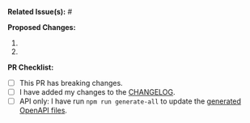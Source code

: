**Related Issue(s):** #


**Proposed Changes:**

1. 
2. 


**PR Checklist:**

- [ ] This PR has breaking changes.
- [ ] I have added my changes to the [CHANGELOG](https://github.com/radiantearth/stac-spec/blob/dev/CHANGELOG.md).
- [ ] API only: I have run `npm run generate-all` to update the [generated OpenAPI files](https://github.com/radiantearth/stac-spec/blob/dev/api-spec/README.md#openapi-definitions).